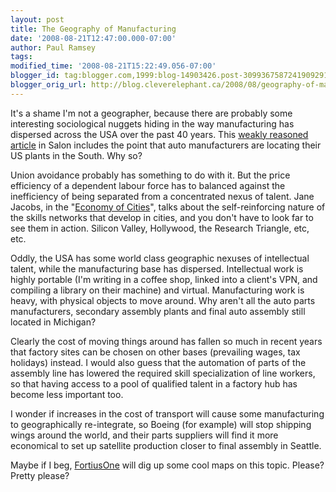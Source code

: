```yaml
---
layout: post
title: The Geography of Manufacturing
date: '2008-08-21T12:47:00.000-07:00'
author: Paul Ramsey
tags: 
modified_time: '2008-08-21T15:22:49.056-07:00'
blogger_id: tag:blogger.com,1999:blog-14903426.post-3099367587241909291
blogger_orig_url: http://blog.cleverelephant.ca/2008/08/geography-of-manufacturing.html
---
```


It's a shame I'm not a geographer, because there are probably some interesting sociological nuggets hiding in the way manufacturing has dispersed across the USA over the past 40 years.  This [weakly reasoned article](http://www.salon.com/mwt/feature/2008/08/21/air_conditioning/) in Salon includes the point that auto manufacturers are locating their US plants in the South. Why so?

Union avoidance probably has something to do with it. But the price efficiency of a dependent labour force has to balanced against the inefficiency of being separated from a concentrated nexus of talent.  Jane Jacobs, in the "[Economy of Cities](http://www.amazon.com/Economy-Cities-Jane-Jacobs/dp/039470584X)", talks about the self-reinforcing nature of the skills networks that develop in cities, and you don't have to look far to see them in action. Silicon Valley, Hollywood, the Research Triangle, etc, etc.

Oddly, the USA has some world class geographic nexuses of intellectual talent, while the manufacturing base has dispersed.  Intellectual work is highly portable (I'm writing in a coffee shop, linked into a client's VPN, and compiling a library on their machine) and virtual. Manufacturing work is heavy, with physical objects to move around.  Why aren't all the auto parts manufacturers, secondary assembly plants and final auto assembly still located in Michigan?

Clearly the cost of moving things around has fallen so much in recent years that factory sites can be chosen on other bases (prevailing wages, tax holidays) instead.  I would also guess that the automation of parts of the assembly line has lowered the required skill specialization of line workers, so that having access to a pool of qualified talent in a factory hub has become less important too.

I wonder if increases in the cost of transport will cause some manufacturing to geographically re-integrate, so Boeing (for example) will stop shipping wings around the world, and their parts suppliers will find it more economical to set up satellite production closer to final assembly in Seattle.

Maybe if I beg, [FortiusOne](http://blog.fortiusone.com/) will dig up some cool maps on this topic. Please? Pretty please?

